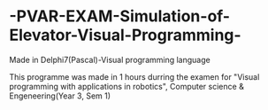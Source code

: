 # -PVAR-EXAM-Simulation-of-Elevator-Visual-Programming-

Made in Delphi7(Pascal)-Visual programming language

This programme was made in 1 hours durring the examen for
"Visual programming with applications in robotics", Computer science & Engeneering(Year 3, Sem 1)

